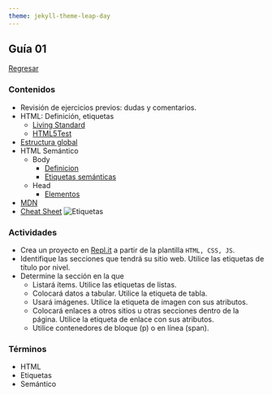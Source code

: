 ```yaml
---
theme: jekyll-theme-leap-day
---
```


## Guía 01

[Regresar](/DAWM-2022/)

### Contenidos

* Revisión de ejercicios previos: dudas y comentarios.
* HTML: Definición, etiquetas
	+ [Living Standard](https://html.spec.whatwg.org/multipage/)
	+ [HTML5Test](https://html5test.com/)
* [Estructura global](http://www.edu4java.com/es/web/html5-estructura-global.html)
* HTML Semántico
	+ Body
		- [Definicion](https://www.shenansherwell.com/es/desarrollo-web/semantica-html5/)
		- [Etiquetas semánticas](https://www.kikopalomares.com/blog/todos-los-elementos-semanticos-de-html)
	+ Head
		- [Elementos](https://developer.mozilla.org/es/docs/Web/HTML/Element/head)
* [MDN](https://developer.mozilla.org/en-US/docs/Web/HTML/Element)
* [Cheat Sheet](https://html.com/wp-content/uploads/html5_cheat_sheet_tags.png)
	![Etiquetas](https://html.com/wp-content/uploads/html5_cheat_sheet_tags.png)

### Actividades

* Crea un proyecto en [Repl.it](https://replit.com/) a partir de la plantilla `HTML, CSS, JS`.
* Identifique las secciones que tendrá su sitio web. Utilice las etiquetas de título por nivel.
* Determine la sección en la que 
	+ Listará ítems. Utilice las etiquetas de listas.
	+ Colocará datos a tabular. Utilice la etiqueta de tabla.
	+ Usará imágenes. Utilice la etiqueta de imagen con sus atributos.
	+ Colocará enlaces a otros sitios u otras secciones dentro de la página. Utilice la etiqueta de enlace con sus atributos.
	+ Utilice contenedores de bloque (p) o en línea (span).

### Términos

* HTML
* Etiquetas
* Semántico

